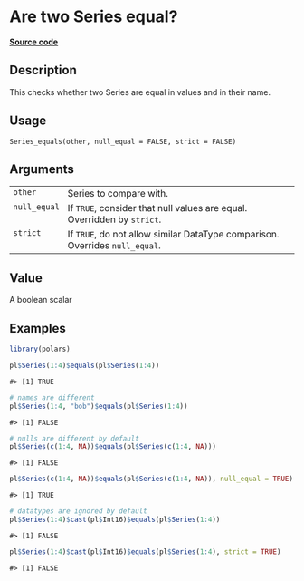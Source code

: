 

# Are two Series equal?

[**Source code**](https://github.com/pola-rs/r-polars/tree/main/R/series__series.R#L898)

## Description

This checks whether two Series are equal in values and in their name.

## Usage

<pre><code class='language-R'>Series_equals(other, null_equal = FALSE, strict = FALSE)
</code></pre>

## Arguments

<table>
<tr>
<td style="white-space: nowrap; font-family: monospace; vertical-align: top">
<code id="Series_equals_:_other">other</code>
</td>
<td>
Series to compare with.
</td>
</tr>
<tr>
<td style="white-space: nowrap; font-family: monospace; vertical-align: top">
<code id="Series_equals_:_null_equal">null_equal</code>
</td>
<td>
If <code>TRUE</code>, consider that null values are equal. Overridden by
<code>strict</code>.
</td>
</tr>
<tr>
<td style="white-space: nowrap; font-family: monospace; vertical-align: top">
<code id="Series_equals_:_strict">strict</code>
</td>
<td>
If <code>TRUE</code>, do not allow similar DataType comparison.
Overrides <code>null_equal</code>.
</td>
</tr>
</table>

## Value

A boolean scalar

## Examples

``` r
library(polars)

pl$Series(1:4)$equals(pl$Series(1:4))
```

    #> [1] TRUE

``` r
# names are different
pl$Series(1:4, "bob")$equals(pl$Series(1:4))
```

    #> [1] FALSE

``` r
# nulls are different by default
pl$Series(c(1:4, NA))$equals(pl$Series(c(1:4, NA)))
```

    #> [1] FALSE

``` r
pl$Series(c(1:4, NA))$equals(pl$Series(c(1:4, NA)), null_equal = TRUE)
```

    #> [1] TRUE

``` r
# datatypes are ignored by default
pl$Series(1:4)$cast(pl$Int16)$equals(pl$Series(1:4))
```

    #> [1] FALSE

``` r
pl$Series(1:4)$cast(pl$Int16)$equals(pl$Series(1:4), strict = TRUE)
```

    #> [1] FALSE
